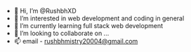 - 👋 Hi, I’m @RushbhXD
- 👀 I’m interested in web development and coding in general
- 🌱 I’m currently learning full stack web development 
- 💞️ I’m looking to collaborate on ...
- 📫 email - rushbhmistry20004@gmail.com

<!---
RushbhXD/RushbhXD is a ✨ special ✨ repository because its `README.md` (this file) appears on your GitHub profile.
You can click the Preview link to take a look at your changes.
--->
